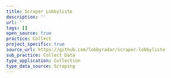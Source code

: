 ```yaml
---
title: Scraper Lobbyliste
description: ''
url: ''
tags: []
open_source: true
practice: Collect
project_specific: true
source_url: https://github.com/lobbyradar/scraper-lobbyliste
sub_practice: Collect Data
type_application: Collection
type_data_source: Scraping
---
```

